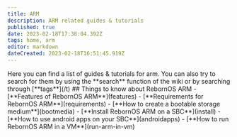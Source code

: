 ```yaml
---
title: ARM
description: ARM related guides & tutorials
published: true
date: 2023-02-18T17:38:04.392Z
tags: home, arm
editor: markdown
dateCreated: 2023-02-18T16:51:45.919Z
---
```


Here you can find a list of guides & tutorials for arm. You can also try to search for them by using the \*\*search\*\* function of the wiki or by searching through \[\*\*tags\*\*\](/t) ## Things to know about RebornOS ARM - \[\*\*Features of RebornOS ARM\*\*\](features) - \[\*\*Requirements for RebornOS ARM\*\*\](requirements) - \[\*\*How to create a bootable storage medium\*\*\](bootmedia) - \[\*\*Install RebornOS ARM on a SBC\*\*\](install) - \[\*\*How to use android apps on your SBC\*\*\](androidapps) - \[\*\*How to run RebornOS ARM in a VM\*\*\](run-arm-in-vm)